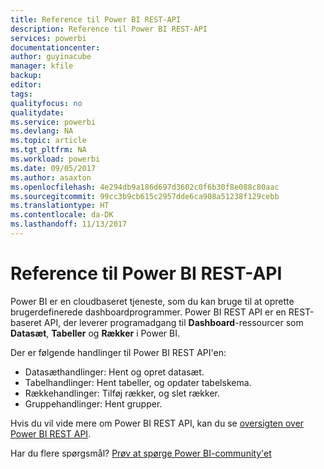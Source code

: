 ```yaml
---
title: Reference til Power BI REST-API
description: Reference til Power BI REST-API
services: powerbi
documentationcenter: 
author: guyinacube
manager: kfile
backup: 
editor: 
tags: 
qualityfocus: no
qualitydate: 
ms.service: powerbi
ms.devlang: NA
ms.topic: article
ms.tgt_pltfrm: NA
ms.workload: powerbi
ms.date: 09/05/2017
ms.author: asaxton
ms.openlocfilehash: 4e294db9a186d697d3602c0f6b30f8e088c80aac
ms.sourcegitcommit: 99cc3b9cb615c2957dde6ca908a51238f129cebb
ms.translationtype: HT
ms.contentlocale: da-DK
ms.lasthandoff: 11/13/2017
---
```

# <a name="power-bi-rest-api-reference"></a>Reference til Power BI REST-API
Power BI er en cloudbaseret tjeneste, som du kan bruge til at oprette brugerdefinerede dashboardprogrammer. Power BI REST API er en REST-baseret API, der leverer programadgang til **Dashboard**-ressourcer som **Datasæt**, **Tabeller** og **Rækker** i Power BI.

Der er følgende handlinger til Power BI REST API'en:

* Datasæthandlinger: Hent og opret datasæt.
* Tabelhandlinger: Hent tabeller, og opdater tabelskema.
* Rækkehandlinger: Tilføj rækker, og slet rækker.
* Gruppehandlinger: Hent grupper.

Hvis du vil vide mere om Power BI REST API, kan du se [oversigten over Power BI REST API](https://msdn.microsoft.com/library/dn877544.aspx).

Har du flere spørgsmål? [Prøv at spørge Power BI-community'et](http://community.powerbi.com/)

